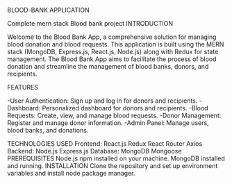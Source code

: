 BLOOD-BANK APPLICATION


Complete mern stack Blood bank project INTRODUCTION

Welcome to the Blood Bank App, a comprehensive solution for managing blood donation and blood requests. This application is built using the MERN stack (MongoDB, Express.js, React.js, Node.js) along with Redux for state management. The Blood Bank App aims to facilitate the process of blood donation and streamline the management of blood banks, donors, and recipients.

FEATURES

-User Authentication: Sign up and log in for donors and recipients. -Dashboard: Personalized dashboard for donors and recipients. -Blood Requests: Create, view, and manage blood requests. -Donor Management: Register and manage donor information. -Admin Panel: Manage users, blood banks, and donations.

TECHNOLOGIES USED Frontend: React.js Redux React Router Axios Backend: Node.js Express.js Database: MongoDB Mongoose PREREQUISITES Node.js npm installed on your machine. MongoDB installed and running. INSTALLATION Clone the repository and set up environment variables and install node package manager.
